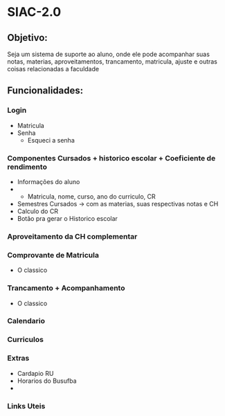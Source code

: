 # SIAC-2.0

## Objetivo:

Seja um sistema de suporte ao aluno, onde ele pode acompanhar suas notas, materias, aproveitamentos, trancamento, matricula, ajuste e outras coisas relacionadas a faculdade

## Funcionalidades:

### Login
- Matricula
- Senha
  - Esqueci a senha
### Componentes Cursados + historico escolar + Coeficiente de rendimento
- Informações do aluno
- - Matricula, nome, curso, ano do curriculo, CR
- Semestres Cursados -> com as materias, suas respectivas notas e CH
- Calculo do CR
- Botão pra gerar o Historico escolar

### Aproveitamento da CH complementar
### Comprovante de Matricula
- O classico
  
### Trancamento + Acompanhamento
- O classico
  
### Calendario

### Curriculos 

### Extras
- Cardapio RU
- Horarios do Busufba
- 
### Links Uteis
